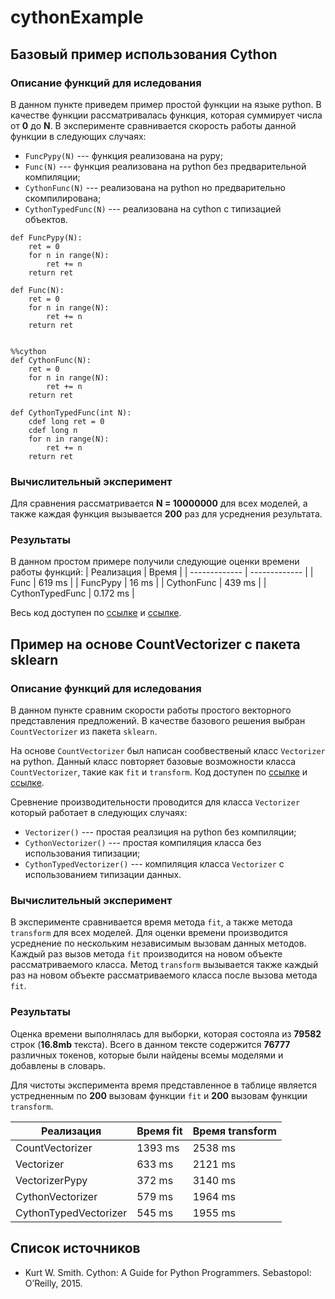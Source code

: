 # cythonExample

## Базовый пример использования Cython
### Описание функций для иследования
В данном пункте приведем пример простой функции на языке python. В качестве функции рассматривалась функция, которая суммирует числа от **0** до **N**. В эксперименте сравнивается скорость работы данной функции в следующих случаях: 
* ```FuncPypy(N)``` --- функция реализована на pypy; 
* ```Func(N)``` --- функция реализована на python без предварительной компиляции;
* ```CythonFunc(N)``` --- реализована на python но предварительно скомпилирована;
* ```CythonTypedFunc(N)``` --- реализована на cython с типизацией объектов.
```
def FuncPypy(N):
    ret = 0
    for n in range(N):
        ret += n
    return ret
    
def Func(N):
    ret = 0
    for n in range(N):
        ret += n
    return ret


%%cython
def CythonFunc(N):
    ret = 0
    for n in range(N):
        ret += n
    return ret

def CythonTypedFunc(int N):
    cdef long ret = 0
    cdef long n
    for n in range(N):
        ret += n
    return ret
```
### Вычислительный эксперимент
Для сравнения рассматривается **N = 10000000** для всех моделей, а также каждая функция вызывается **200** раз для усреднения результата.
### Результаты
В данном простом примере получили следующие оценки времени работы функций:
| Реализация  | Время |
| ------------- | ------------- |
| Func  | 619 ms  |
| FuncPypy  | 16 ms  |
| CythonFunc  | 439 ms  |
| CythonTypedFunc  | 0.172 ms |

Весь код доступен по [ссылке](https://github.com/andriygav/cythonExample/blob/master/example/SimpleExample.ipynb) и [ссылке](https://github.com/andriygav/cythonExample/blob/master/example/SimpleExamplePypy.ipynb).

## Пример на основе CountVectorizer с пакета sklearn
### Описание функций для иследования
В данном пункте сравним скорости работы простого векторного представления предложений. В качестве базового решения выбран ```CountVectorizer``` из пакета ```sklearn```.

На основе ```CountVectorizer``` был написан сообвественый класс ```Vectorizer``` на python. Данный класс повторяет базовые возможности класса ```CountVectorizer```, такие как ```fit``` и ```transform```. Код доступен по [ссылке](https://github.com/andriygav/cythonExample/blob/master/example/CountVectorizer.ipynb) и [ссылке](https://github.com/andriygav/cythonExample/blob/master/example/CountVectorizerPypy.ipynb).

Сревнение производительности проводится для класса ```Vectorizer``` который работает в следующих случаях:
* ```Vectorizer()``` --- простая реалзиция на python без компиляции;
* ```CythonVectorizer()``` --- простая компиляция класса без использования типизации;
* ```CythonTypedVectorizer()``` --- компиляция класса ```Vectorizer``` с использованием типизации данных.
### Вычислительный эксперимент
В эксперименте сравнивается время метода ```fit```, а также метода ```transform``` для всех моделей. Для оценки времени производится усреднение по нескольким независимым вызовам данных методов. Каждый раз вызов метода ```fit``` производится на новом объекте рассматриваемого класса. Метод ```transform``` вызывается также каждый раз на новом объекте рассматриваемого класса после вызова метода ```fit```.
### Результаты
Оценка времени выполнялась для выборки, которая состояла из **79582** строк (**16.8mb** текста). Всего в данном тексте содержится **76777** различных токенов, которые были найдены всемы моделями и добавлены в словарь.

Для чистоты эксперимента время представленное в таблице является устредненным по **200** вызовам функции ```fit``` и **200** вызовам функции ```transform```.

| Реализация  | Время fit | Время transform |
| ------------- | ------------- | ------------- |
| CountVectorizer  | 1393 ms  | 2538 ms |
| Vectorizer  | 633 ms | 2121 ms |
| VectorizerPypy  | 372 ms | 3140 ms |
| CythonVectorizer  | 579 ms | 1964 ms |
| CythonTypedVectorizer  | 545 ms | 1955 ms |




## Список источников
* Kurt W. Smith. Cython: A Guide for Python Programmers. Sebastopol: O’Reilly, 2015.
